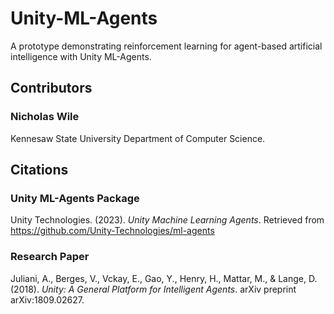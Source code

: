 # Unity-ML-Agents
A prototype demonstrating reinforcement learning for agent-based artificial intelligence with Unity ML-Agents. 

## Contributors
### Nicholas Wile
Kennesaw State University Department of Computer Science.

## Citations

### Unity ML-Agents Package
Unity Technologies. (2023). *Unity Machine Learning Agents*. Retrieved from https://github.com/Unity-Technologies/ml-agents

### Research Paper
Juliani, A., Berges, V., Vckay, E., Gao, Y., Henry, H., Mattar, M., & Lange, D. (2018). *Unity: A General Platform for Intelligent Agents*. arXiv preprint arXiv:1809.02627.
